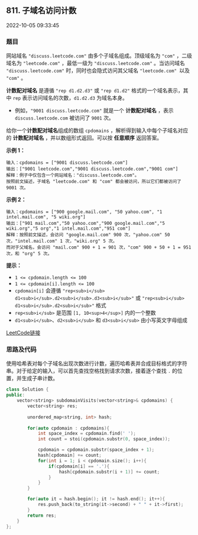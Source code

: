 ## 811. 子域名访问计数

2022-10-05 09:33:45

### 题目

网站域名 ``"discuss.leetcode.com"`` 由多个子域名组成。顶级域名为 ``"com"`` ，二级域名为 ``"leetcode.com"`` ，最低一级为 ``"discuss.leetcode.com"`` 。当访问域名 ``"discuss.leetcode.com"`` 时，同时也会隐式访问其父域名 ``"leetcode.com" ``以及 ``"com"`` 。

**计数配对域名** 是遵循 ``"rep d1.d2.d3"`` 或 ``"rep d1.d2"`` 格式的一个域名表示，其中 ``rep`` 表示访问域名的次数，``d1.d2.d3`` 为域名本身。


- 例如，``"9001 discuss.leetcode.com"`` 就是一个 **计数配对域名** ，表示 ``discuss.leetcode.com`` 被访问了 ``9001`` 次。


给你一个**计数配对域名**组成的数组 ``cpdomains`` ，解析得到输入中每个子域名对应的 **计数配对域名** ，并以数组形式返回。可以按 **任意顺序** 返回答案。



**示例 1：**

```
输入：cpdomains = ["9001 discuss.leetcode.com"]
输出：["9001 leetcode.com","9001 discuss.leetcode.com","9001 com"]
解释：例子中仅包含一个网站域名："discuss.leetcode.com"。
按照前文描述，子域名 "leetcode.com" 和 "com" 都会被访问，所以它们都被访问了 9001 次。
```

**示例 2：**

```
输入：cpdomains = ["900 google.mail.com", "50 yahoo.com", "1 intel.mail.com", "5 wiki.org"]
输出：["901 mail.com","50 yahoo.com","900 google.mail.com","5 wiki.org","5 org","1 intel.mail.com","951 com"]
解释：按照前文描述，会访问 "google.mail.com" 900 次，"yahoo.com" 50 次，"intel.mail.com" 1 次，"wiki.org" 5 次。
而对于父域名，会访问 "mail.com" 900 + 1 = 901 次，"com" 900 + 50 + 1 = 951 次，和 "org" 5 次。
```



**提示：**


- ``1 <= cpdomain.length <= 100``
- ``1 <= cpdomain[i].length <= 100``
- ``cpdomain[i]`` 会遵循 ``"rep<sub>i</sub> d1<sub>i</sub>.d2<sub>i</sub>.d3<sub>i</sub>"`` 或 ``"rep<sub>i</sub> d1<sub>i</sub>.d2<sub>i</sub>"`` 格式
- ``rep<sub>i</sub>`` 是范围 ``[1, 10<sup>4</sup>]`` 内的一个整数
- ``d1<sub>i</sub>``、``d2<sub>i</sub>`` 和 ``d3<sub>i</sub>`` 由小写英文字母组成



[LeetCode链接](https://leetcode-cn.com/problems/subdomain-visit-count/)

### 思路及代码

使用哈希表对每个子域名出现次数进行计数，遍历哈希表并合成目标格式的字符串。对于给定的输入，可以首先查找空格找到请求次数，接着逐个查找 ``.`` 的位置，并生成子串计数。

```cpp
class Solution {
public:
    vector<string> subdomainVisits(vector<string>& cpdomains) {
        vector<string> res;
        
        unordered_map<string, int> hash;
        
        for(auto cpdomain : cpdomains){
            int space_index = cpdomain.find(' ');
            int count = stoi(cpdomain.substr(0, space_index));

            cpdomain = cpdomain.substr(space_index + 1);
            hash[cpdomain] += count;
            for(int i = 1; i < cpdomain.size(); i++){
                if(cpdomain[i] == '.'){
                    hash[cpdomain.substr(i + 1)] += count;
                }
            }
        }

        for(auto it = hash.begin(); it != hash.end(); it++){
            res.push_back(to_string(it->second) + " " + it->first);
        }
        return res;
    }
};
```